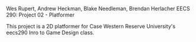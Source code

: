 Wes Rupert, Andrew Heckman, Blake Needleman, Brendan Herlacher
EECS 290: Project 02 - Platformer

This project is a 2D platformer for Case Western Reserve University's eecs290 Inro to Game Design class.
